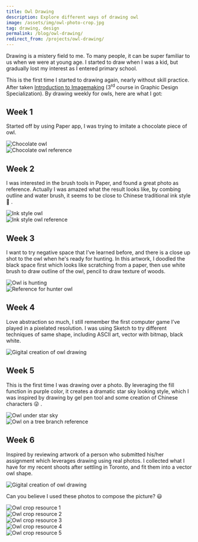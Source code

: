 ```yaml
---
title: Owl Drawing
description: Explore different ways of drawing owl
image: /assets/img/owl-photo-crop.jpg
tag: drawing, design
permalink: /blog/owl-drawing/
redirect_from: /projects/owl-drawing/
---
```


Drawing is a mistery field to me. To many people, it can be super familiar to us when we were at young age.
I started to draw when I was a kid, but gradually lost my interest as I entered primary school.

This is the first time I started to drawing again, nearly without skill practice.
After taken [Introduction to Imagemaking](https://www.coursera.org/learn/image-making) (3<sup>rd</sup> course in Graphic Design Specialization).
By drawing weekly for owls, here are what I got:

## Week 1

Started off by using Paper app, I was trying to imitate a chocolate piece of owl.

<div class="box alt">
    <div class="row uniform">
        <div class="6u 12u$(small)"><span class="image fit"><img src="/assets/img/owl-journey-start.jpg" alt="Chocolate owl" /></span></div>
        <div class="6u$ 12u$(small)"><span class="image fit"><img src="/assets/img/owl-chocolate.jpg" alt="Chocolate owl reference" /></span></div>
    </div>
</div>


## Week 2

I was interested in the brush tools in Paper, and found a great photo as reference.
Actually I was amazed what the result looks like, by combing outline and water brush,
it seems to be close to Chinese traditional ink style :thinking: .

<div class="box alt">
    <div class="row uniform">
        <div class="6u 12u$(small)"><span class="image fit"><img src="/assets/img/owl-ink-style.jpg" alt="Ink style owl" /></span></div>
        <div class="6u$ 12u$(small)"><span class="image fit"><img src="/assets/img/owl-ink-reference.jpg" alt="Ink style owl reference" /></span></div>
    </div>
</div>

## Week 3

I want to try negative space that I’ve learned before,
and there is a close up shot to the owl when he's ready for hunting.
In this artwork, I doodled the black space first which looks like scratching from a paper,
then use white brush to draw outline of the owl, pencil to draw texture of woods.

<div class="box alt">
    <div class="row uniform">
        <div class="6u 12u$(small)"><span class="image fit"><img src="/assets/img/owl-negative-space.jpg" alt="Owl is hunting" /></span></div>
        <div class="6u$ 12u$(small)"><span class="image fit"><img src="/assets/img/owl-hunting-reference.jpg" alt="Reference for hunter owl" /></span></div>
    </div>
</div>

## Week 4

Love abstraction so much, I still remember the first computer game I’ve played in a pixelated resolution.
I was using Sketch to try different techniques of same shape, including ASCII art, vector with bitmap, black white.

![Gigital creation of owl drawing](/assets/img/owl-digital-world.jpg)

## Week 5

This is the first time I was drawing over a photo. By leveraging the fill function in purple color,
it creates a dramatic star sky looking style, which I was inspired by drawing by gel pen tool and some creation of Chinese characters :stuck_out_tongue_winking_eye: .

<div class="box alt">
    <div class="row uniform">
        <div class="6u 12u$(small)"><span class="image fit"><img src="/assets/img/owl-line-drawing.jpg" alt="Owl under star sky" /></span></div>
        <div class="6u$ 12u$(small)"><span class="image fit"><img src="/assets/img/owl-star-sky-reference.jpg" alt="Owl on a tree branch reference" /></span></div>
    </div>
</div>

## Week 6

Inspired by reviewing artwork of a person who submitted his/her assignment which leverages drawing using real photos.
I collected what I have for my recent shoots after settling in Toronto, and fit them into a vector owl shape.

![Gigital creation of owl drawing](/assets/img/owl-photo-crop.jpg)

Can you believe I used these photos to compose the picture? :smiley:

<div class="box alt">
    <div class="row uniform">
        <div class="4u"><span class="image fit"><img src="/assets/img/owl-crop-reference-4.jpg" alt="Owl crop resource 1" /></span></div>
        <div class="4u"><span class="image fit"><img src="/assets/img/owl-crop-reference-2.jpg" alt="Owl crop resource 2" /></span></div>
        <div class="4u$"><span class="image fit"><img src="/assets/img/owl-crop-reference-3.jpg" alt="Owl crop resource 3" /></span></div>
    </div>
    <div class="row uniform">
        <div class="6u"><span class="image fit"><img src="/assets/img/owl-crop-reference-1.jpg" alt="Owl crop resource 4" /></span></div>
        <div class="6u$"><span class="image fit"><img src="/assets/img/owl-crop-reference-5.jpg" alt="Owl crop resource 5" /></span></div>
    </div>
</div>